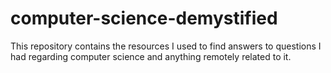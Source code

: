 # computer-science-demystified
This repository contains the resources I used to find answers to questions I had regarding computer science and anything remotely related to it.
